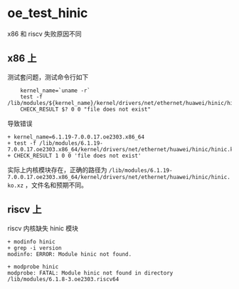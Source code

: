 # oe_test_hinic

x86 和 riscv 失败原因不同

## x86 上

测试套问题，测试命令行如下

```
    kernel_name=`uname -r`
    test -f /lib/modules/${kernel_name}/kernel/drivers/net/ethernet/huawei/hinic/hinic.ko
    CHECK_RESULT $? 0 0 "file does not exist"
```

导致错误

```
+ kernel_name=6.1.19-7.0.0.17.oe2303.x86_64
+ test -f /lib/modules/6.1.19-7.0.0.17.oe2303.x86_64/kernel/drivers/net/ethernet/huawei/hinic/hinic.ko
+ CHECK_RESULT 1 0 0 'file does not exist'
```

实际上内核模块存在，正确的路径为 ``/lib/modules/6.1.19-7.0.0.17.oe2303.x86_64/kernel/drivers/net/ethernet/huawei/hinic/hinic.ko.xz`` ，文件名和预期不同。

## riscv 上

riscv 内核缺失 hinic 模块

```
+ modinfo hinic
+ grep -i version
modinfo: ERROR: Module hinic not found.

+ modprobe hinic
modprobe: FATAL: Module hinic not found in directory /lib/modules/6.1.8-3.oe2303.riscv64
```

